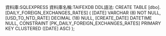資料庫:SQLEXPRESS
資料庫名稱:TAIFEXDB
DDL語法:
CREATE TABLE [dbo].[DAILY_FOREIGN_EXCHANGES_RATES] (
    [DATE]            VARCHAR (8)  NOT NULL,
    [USD_TO_NTD_RATE] DECIMAL (18) NULL,
    [CREATE_DATE]     DATETIME     NULL,
    CONSTRAINT [PK_DAILY_FOREIGN_EXCHANGES_RATES] PRIMARY KEY CLUSTERED ([DATE] ASC)
);

